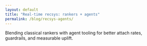 ```yaml
---
layout: default
title: "Real-time recsys: rankers + agents"
permalink: /blog/recsys-agents/
---
```


Blending classical rankers with agent tooling for better attach rates, guardrails, and measurable uplift.
